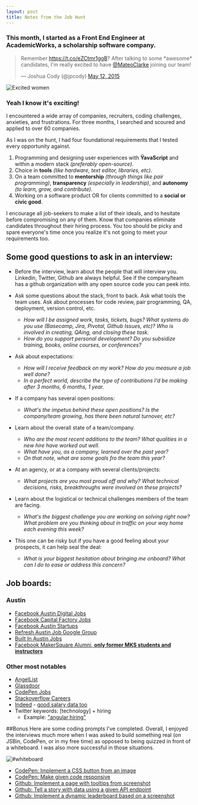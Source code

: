 ```yaml
---
layout: post
title: Notes from the Job Hunt
---
```



### This month, I started as a Front End Engineer at AcademicWorks, a scholarship software company. 

<blockquote class="twitter-tweet" lang="en"><p lang="en" dir="ltr">Remember <a href="https://t.co/eZCtmr1ggB">https://t.co/eZCtmr1ggB</a>?&#10;&#10;After talking to some *awesome* candidates, I&#39;m really excited to have <a href="https://twitter.com/MateoClarke">@MateoClarke</a> joining our team!</p>&mdash; Joshua Cody (@jpcody) <a href="https://twitter.com/jpcody/status/598117627953696768">May 12, 2015</a></blockquote>
<script async src="//platform.twitter.com/widgets.js" charset="utf-8"></script>

![Excited women](http://media4.giphy.com/media/U50kyGOHYjphS/giphy.gif)

### Yeah I know it's exciting!

I encountered a wide array of companies, recruiters, coding challenges, anxieties, and frustrations. For three months, I searched and scoured and applied to over 60 companies.

As I was on the hunt, I had four foundational requirements that I tested every opportunity against. 

1. Programming and designing user experiences with **ŸavaScript** and within a modern stack _(preferably open-source)_.
2. Choice in **tools** _(like hardware, text editor, libraries, etc)_.
2. On a team committed to **mentorship** _(through things like pair programming)_, **transparency** _(especially in leadership)_, and **autonomy** _(to learn, grow, and contribute)_.
3. Working on a software product OR for clients committed to a **social or civic good**.

I encourage all job-seekers to make a list of their ideals, and to hesitate before compromising on any of them. Know that companies eliminate candidates throughout their hiring process. You too should be picky and spare everyone's time once you realize it's not going to meet your requirements too.


## Some good questions to ask in an interview:

- Before the interview, learn about the people that will interview you. Linkedin, Twitter, Github are always helpful. See if the company/team has a github organization with any open source code you can peek into.
- Ask some questions about the stack, front to back. Ask what tools the team uses. Ask about processes for code review, pair programming, QA, deployment, version control, etc.
	- *How will I be assigned work, tasks, tickets, bugs? What systems do you use (Basecamp, Jira, Pivotal, Github Issues, etc)? Who is involved in creating, QAing, and closing these task.*
	- *How do you support personal development? Do you subsidize training, books, online courses, or conferences?*
	

- Ask about expectations:
	- *How will I receive feedback on my work? How do you measure a job well done?*  
	- *In a perfect world, describe the type of contributions I'd be making after 3 months, 6 months, 1 year.*

- If a company has several open positions: 
	- *What's the impetus behind these open positions? Is the company/team growing, has there been natural turnover, etc?*

- Learn about the overall state of a team/company.
	- *Who are the most recent additions to the team? What qualities in a new hire have worked out well.*
	- *What have you, as a company, learned over the past year?*
	- *On that note, what are some goals fro the team this year?*

- At an agency, or at a company with several clients/projects: 
	- *What projects are you most proud off and why? What technical decisions, risks, breakthroughs were involved on these projects?*

- Learn about the logistical or technical challenges members of the team are facing.
	- *What's the biggest challenge you are working on solving right now? What problem are you thinking about in traffic on your way home each evening this week?* 


- This one can be risky but if you have a good feeling about your prospects, it can help seal the deal: 
	- *What is your biggest hesitation about bringing me onboard? What can I do to ease or address this concern?*

	
## Job boards:

### Austin
- [Facebook Austin Digital Jobs](https://www.facebook.com/groups/austindigitaljobs/)
-  [Facebook Capital Factory Jobs](https://www.facebook.com/groups/capitalfactoryjobs/)
-  [Facebook Austin Startups](https://www.facebook.com/groups/austinstartups/?ref=browser)
-  [Refresh Austin Job Google Group](https://groups.google.com/forum/#!forum/refresh-austin-jobs)
-  [Built In Austin Jobs](http://www.builtinaustin.com/jobs)
- [Facebook MakerSquare Alumni, **only former MKS students and instructors**](https://www.facebook.com/groups/makersquarealumni/)

### Other most notables
-  [AngelList](https://angel.co/)
-  [Glassdoor](http://www.glassdoor.com/index.htm)
-  [CodePen Jobs](http://codepen.io/jobs/)
-  [Stackoverflow Careers](http://careers.stackoverflow.com/)
-  [Indeed](http://www.indeed.com/) - [good salary data too](http://www.indeed.com/salary?q1=web+developer&l1=austin%2C+texas&tm=1)
-  Twitter keywords: [technology] + hiring
	-  Example: ["angular hiring"](https://twitter.com/search?q=angular%20hiring&src=typd) 


##Bonus 
Here are some coding prompts I've completed. Overall, I enjoyed the interviews much more when I was asked to build something real (on JSBin, CodePen, or in my free time) as opposed to being quizzed in front of a whiteboard. I was also more successful in those situations.

![#whiteboard](http://media.giphy.com/media/UwRqlhDoTTg7m/giphy.gif)

* [CodePen: Implement a CSS button from an image](http://codepen.io/mateoclarke/pen/QwYzyK)
* [CodePen: Make given code responsive](http://codepen.io/mateoclarke/pen/pvGqge)
* [Github: Implement a page with tooltips from screenshot](https://github.com/mateoclarke/wikipedia-exercise/blob/master/instructions/directions.md)
* [Github: Tell a story with data using a given API endpoint](https://github.com/mateoclarke/seattle-crime-data/blob/master/instructions/SocrataCodingChallenge.pdf)
* [Github: Implement a dynamic leaderboard based on a screenshot](https://github.com/mateoclarke/massrel-code-exercise)